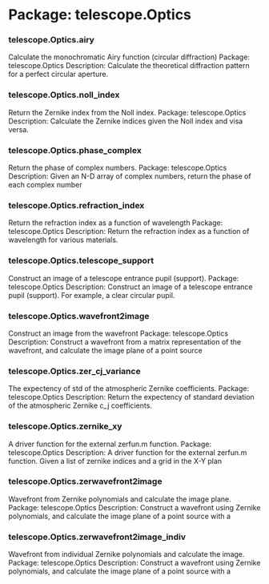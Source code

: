 # Package: telescope.Optics


### telescope.Optics.airy

Calculate the monochromatic Airy function (circular diffraction) Package: telescope.Optics Description: Calculate the theoretical diffraction pattern for a perfect circular aperture.


### telescope.Optics.noll_index

Return the Zernike index from the Noll index. Package: telescope.Optics Description: Calculate the Zernike indices given the Noll index and visa versa.


### telescope.Optics.phase_complex

Return the phase of complex numbers. Package: telescope.Optics Description: Given an N-D array of complex numbers, return the phase of each complex number


### telescope.Optics.refraction_index

Return the refraction index as a function of wavelength Package: telescope.Optics Description: Return the refraction index as a function of wavelength for various materials.


### telescope.Optics.telescope_support

Construct an image of a telescope entrance pupil (support). Package: telescope.Optics Description: Construct an image of a telescope entrance pupil (support). For example, a clear circular pupil.


### telescope.Optics.wavefront2image

Construct an image from the wavefront Package: telescope.Optics Description: Construct a wavefront from a matrix representation of the wavefront, and calculate the image plane of a point source


### telescope.Optics.zer_cj_variance

The expectency of std of the atmospheric Zernike coefficients. Package: telescope.Optics Description: Return the expectency of standard deviation of the atmospheric Zernike c_j coefficients.


### telescope.Optics.zernike_xy

A driver function for the external zerfun.m function. Package: telescope.Optics Description: A driver function for the external zerfun.m function. Given a list of zernike indices and a grid in the X-Y plan


### telescope.Optics.zerwavefront2image

Wavefront from Zernike polynomials and calculate the image plane. Package: telescope.Optics Description: Construct a wavefront using Zernike polynomials, and calculate the image plane of a point source with a


### telescope.Optics.zerwavefront2image_indiv

Wavefront from individual Zernike polynomials and calculate the image. Package: telescope.Optics Description: Construct a wavefront using Zernike polynomials, and calculate the image plane of a point source with a


